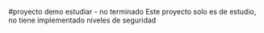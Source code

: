 #proyecto demo estudiar - no terminado
Este proyecto solo es de estudio, no tiene implementado niveles de seguridad




